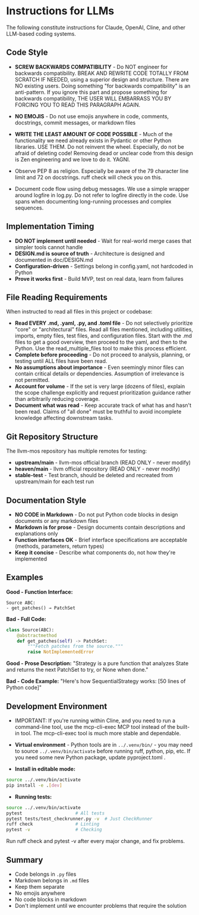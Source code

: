 # Instructions for LLMs

The following constitute instructions for Claude, OpenAI, Cline, and other LLM-based coding systems.

## Code Style

- **SCREW BACKWARDS COMPATIBILITY** - Do NOT engineer for backwards compatibility.  BREAK AND REWRITE CODE TOTALLY FROM SCRATCH IF NEEDED, using a superior design and structure.  There are NO existing users.  Doing something "for backwards compatibility" is an anti-pattern.  If you ignore this part and propose something for backwards compatibility, THE USER WILL EMBARRASS YOU BY FORCING YOU TO READ THIS PARAGRAPH AGAIN.

- **NO EMOJIS** - Do not use emojis anywhere in code, comments, docstrings, commit messages, or markdown files

- **WRITE THE LEAST AMOUNT OF CODE POSSIBLE** - Much of the functionality we need already exists in Pydantic or other Python libraries. USE THEM. Do not reinvent the wheel. Especially, do not be afraid of deleting code! Removing dead or unclear code from this design is Zen engineering and we love to do it. YAGNI.

- Observe PEP 8 as religion. Especially be aware of the 79 character line limit and 72 on docstrings. ruff check will check you on this.

- Document code flow using debug messages.  We use a simple wrapper around logfire in log.py. Do not refer to logfire directly in the code. Use spans when documenting long-running processes and complex sequences.

## Implementation Timing

- **DO NOT implement until needed** - Wait for real-world merge cases that simpler tools cannot handle
- **DESIGN.md is source of truth** - Architecture is designed and documented in doc/DESIGN.md
- **Configuration-driven** - Settings belong in config.yaml, not hardcoded in Python
- **Prove it works first** - Build MVP, test on real data, learn from failures

## File Reading Requirements

When instructed to read all files in this project or codebase:

- **Read EVERY .md, .yaml, .py, and .toml file** - Do not selectively prioritize "core" or "architectural" files. Read all files mentioned, including utilities, imports, empty files, test files, and configuration files.  Start with the .md files to get a good overview, then proceed to the yaml, and then to the Python.  Use the read_multiple_files tool to make this process efficient.
- **Complete before proceeding** - Do not proceed to analysis, planning, or testing until ALL files have been read.
- **No assumptions about importance** - Even seemingly minor files can contain critical details or dependencies. Assumption of irrelevance is not permitted.
- **Account for volume** - If the set is very large (dozens of files), explain the scope challenge explicitly and request prioritization guidance rather than arbitrarily reducing coverage.
- **Document what was read** - Keep accurate track of what has and hasn't been read. Claims of "all done" must be truthful to avoid incomplete knowledge affecting downstream tasks.

## Git Repository Structure

The llvm-mos repository has multiple remotes for testing:

- **upstream/main** - llvm-mos official branch (READ ONLY - never modify)
- **heaven/main** - llvm official repository (READ ONLY - never modify)
- **stable-test** - Test branch, should be deleted and recreated from upstream/main for each test run

## Documentation Style

- **NO CODE in Markdown** - Do not put Python code blocks in design documents or any markdown files
- **Markdown is for prose** - Design documents contain descriptions and explanations only
- **Function interfaces OK** - Brief interface specifications are acceptable (methods, parameters, return types)
- **Keep it concise** - Describe what components do, not how they're implemented

## Examples

**Good - Function Interface:**
```
Source ABC:
- get_patches() → PatchSet
```

**Bad - Full Code:**
```python
class Source(ABC):
    @abstractmethod
    def get_patches(self) -> PatchSet:
        """Fetch patches from the source."""
        raise NotImplementedError
```

**Good - Prose Description:**
"Strategy is a pure function that analyzes State and returns the next PatchSet to try, or None when done."

**Bad - Code Example:**
"Here's how SequentialStrategy works: [50 lines of Python code]"

## Development Environment

- IMPORTANT: If you're running within Cline, and you need to run a command-line tool, use the mcp-cli-exec MCP tool instead of the built-in tool.  The mcp-cli-exec tool is much more stable and dependable.

- **Virtual environment** - Python tools are in `../.venv/bin/` - you may need to source `../.venv/bin/activate` before running ruff, python, pip, etc. If you need some new Python package, update pyproject.toml .

- **Install in editable mode:**

```bash
source ../.venv/bin/activate
pip install -e .[dev]
```

- **Running tests:**

```bash
source ../.venv/bin/activate
pytest                    # All tests
pytest tests/test_checkrunner.py -v  # Just CheckRunner
ruff check                # Linting
pytest -v                 # Checking
```

Run ruff check and pytest -v after every major change, and fix problems.

## Summary

- Code belongs in `.py` files
- Markdown belongs in `.md` files
- Keep them separate
- No emojis anywhere
- No code blocks in markdown
- Don't implement until we encounter problems that require the solution
